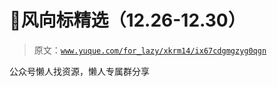 # 🐸风向标精选（12.26-12.30）

> 原文：[`www.yuque.com/for_lazy/xkrm14/ix67cdgmgzyg0qgn`](https://www.yuque.com/for_lazy/xkrm14/ix67cdgmgzyg0qgn)

<ne-p id="ue30803ae" data-lake-id="ue30803ae"><ne-text id="ud207e746">公众号懒人找资源，懒人专属群分享</ne-text></ne-p>
